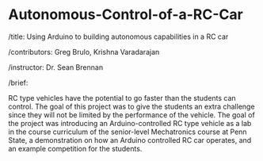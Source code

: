 # Autonomous-Control-of-a-RC-Car
/title: Using Arduino to building autonomous capabilities in a RC car 

/contributors: Greg Brulo, Krishna Varadarajan 

/instructor: Dr. Sean Brennan

/brief: 

RC type vehicles have the potential to go faster than the students can control. 
The goal of this project was to give the students an extra challenge since they will not be limited by the performance of
the vehicle. The goal of the project was introducing an Arduino-controlled RC type vehicle as a lab in the course curriculum of the senior-level Mechatronics course at Penn State,
a demonstration on how an Arduino controlled RC car operates, and an example competition for the students.
